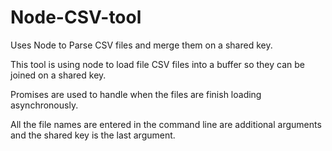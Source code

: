 Node-CSV-tool
=============

Uses Node to Parse CSV files and merge them on a shared key.


This tool is using node to load file CSV files into a buffer so they can be joined on a shared key.

Promises are used to handle when the files are finish loading asynchronously.

All the file names are entered in the command line are additional arguments and the shared key is the last argument.
